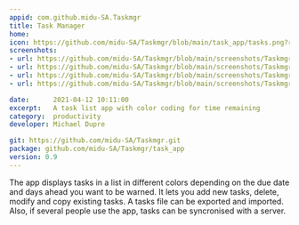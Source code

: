 ```yaml
---
appid: com.github.midu-SA.Taskmgr
title: Task Manager
home:
icon: https://github.com/midu-SA/Taskmgr/blob/main/task_app/tasks.png?raw=true
screenshots:
- url: https://github.com/midu-SA/Taskmgr/blob/main/screenshots/Taskmgr-Tasks-Tab.png?raw=true
- url: https://github.com/midu-SA/Taskmgr/blob/main/screenshots/Taskmgr-Details-Tab.png?raw=true
- url: https://github.com/midu-SA/Taskmgr/blob/main/screenshots/Taskmgr-Filter-Tab.png?raw=true
- url: https://github.com/midu-SA/Taskmgr/blob/main/screenshots/Taskmgr-Sync-Tab.png?raw=true

date:      2021-04-12 10:11:00
excerpt:   A task list app with color coding for time remaining
category:  productivity
developer: Michael Dupre

git: https://github.com/midu-SA/Taskmgr.git
package: github.com/midu-SA/Taskmgr/task_app
version: 0.9
---
```


The app displays tasks in a list in different colors depending on the due date and days ahead you want to be warned. It lets you add new tasks, delete, modify and copy existing tasks.
A tasks file can be exported and imported. Also, if several people use the app, tasks can be syncronised with a server.
